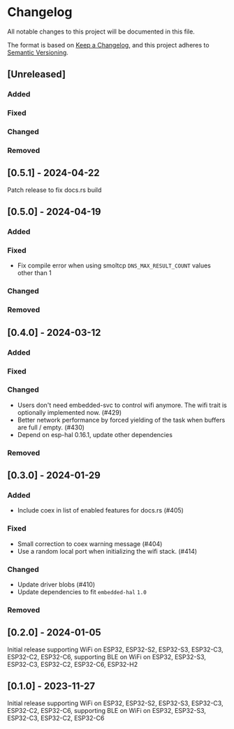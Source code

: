 # Changelog

All notable changes to this project will be documented in this file.

The format is based on [Keep a Changelog](https://keepachangelog.com/en/1.0.0/),
and this project adheres to [Semantic Versioning](https://semver.org/spec/v2.0.0.html).

## [Unreleased]

### Added

### Fixed

### Changed

### Removed

## [0.5.1] - 2024-04-22

Patch release to fix docs.rs build

## [0.5.0] - 2024-04-19

### Added

### Fixed
- Fix compile error when using smoltcp `DNS_MAX_RESULT_COUNT` values other than 1

### Changed

### Removed

## [0.4.0] - 2024-03-12

### Added

### Fixed

### Changed
- Users don't need embedded-svc to control wifi anymore. The wifi trait is optionally implemented now. (#429)
- Better network performance by forced yielding of the task when buffers are full / empty. (#430)
- Depend on esp-hal 0.16.1, update other dependencies

### Removed

## [0.3.0] - 2024-01-29

### Added

- Include coex in list of enabled features for docs.rs (#405)

### Fixed

- Small correction to coex warning message (#404)
- Use a random local port when initializing the wifi stack. (#414)

### Changed

- Update driver blobs (#410)
- Update dependencies to fit `embedded-hal` `1.0`

### Removed

## [0.2.0] - 2024-01-05

Initial release supporting WiFi on ESP32, ESP32-S2, ESP32-S3, ESP32-C3, ESP32-C2, ESP32-C6, supporting BLE on WiFi on ESP32, ESP32-S3, ESP32-C3, ESP32-C2, ESP32-C6, ESP32-H2

## [0.1.0] - 2023-11-27

Initial release supporting WiFi on ESP32, ESP32-S2, ESP32-S3, ESP32-C3, ESP32-C2, ESP32-C6, supporting BLE on WiFi on ESP32, ESP32-S3, ESP32-C3, ESP32-C2, ESP32-C6
